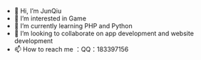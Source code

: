 - 👋 Hi, I’m JunQiu
- 👀 I’m interested in Game
- 🌱 I’m currently learning PHP and Python
- 💞️ I’m looking to collaborate on app development and website development
- 📫 How to reach me ：QQ：183397156

<!---
k1195453766/k1195453766 is a ✨ special ✨ repository because its `README.md` (this file) appears on your GitHub profile.
You can click the Preview link to take a look at your changes.
--->
